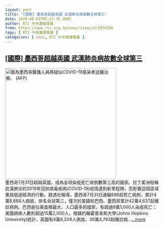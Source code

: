 ```yaml
---
layout: post
title: "[國際] 墨西哥超越英國 武漢肺炎病故數全球第三"
date: 2020-08-01T05:15:35.000Z
author: RTI 中央廣播電臺
from: https://www.rti.org.tw/news/view/id/2074356
tags: [ RTI 中央廣播電臺 ]
categories: [ news, RTI 中央廣播電臺 ]
---
```

<!--1596258935000-->
[[國際] 墨西哥超越英國 武漢肺炎病故數全球第三](https://www.rti.org.tw/news/view/id/2074356)
------

<div>
<img src="https://static.rti.org.tw/assets/thumbnails/2020/04/23/fd15ea2a2ccb61582961942488134e5e.jpg" width="360" alt="圖為墨西哥醫護人員將疑似COVID-19感染者送醫治療。 (AFP)" title="圖為墨西哥醫護人員將疑似COVID-19感染者送醫治療。 (AFP)"><br>墨西哥7月31日超越英國，成為全球染疫死亡病例數第三高的國家。拉丁美洲俗稱武漢肺炎的2019年冠狀病毒疾病(COVID-19)疫情達到新里程碑，恐影響這個區域重啟低迷經濟的行動。路透社報導，墨西哥7月31日通報688起死亡病例，累計4萬6,688人病故，排名全球第三，僅次於美國和巴西。墨西哥累計42萬4,637起確診病例。巴西是拉美面積最大、人口最多的國家，有超過9萬1,000人染疫死亡；美國病故人數則超過15萬2,000人。根據約翰霍普金斯大學(Johns Hopkins University)統計，英國有4萬6,204人病故，30萬4,793起確診病...<a target="_blank" href="https://www.rti.org.tw/news/view/id/2074356">...more</a>
</div>
